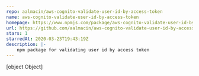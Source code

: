 ```yaml
---
repo: aalmacin/aws-cognito-validate-user-id-by-access-token
name: aws-cognito-validate-user-id-by-access-token
homepage: https://www.npmjs.com/package/aws-cognito-validate-user-id-by-access-token
url: https://github.com/aalmacin/aws-cognito-validate-user-id-by-access-token
stars: 1
starredAt: 2020-03-23T19:43:19Z
description: |-
    npm package for validating user id by access token
---
```


[object Object]
